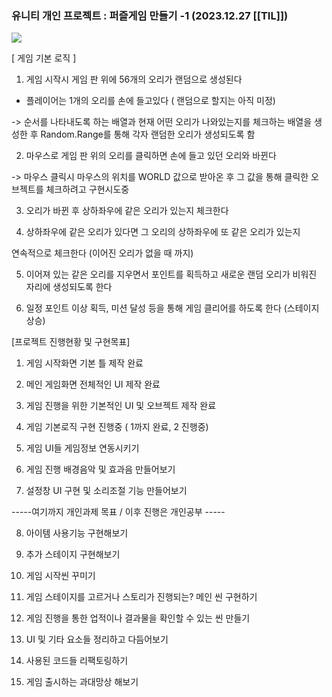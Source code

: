 ### 유니티 개인 프로젝트 : 퍼즐게임 만들기 -1 (2023.12.27 [[TIL]])

[![](https://blogger.googleusercontent.com/img/a/AVvXsEhA8xK5o6YqyZKh2s0HcdzZOwnr_xGgZo3a6ygEW4fIiRDl9AW9BhMvp3mIsSEnkY8snH10Sk15nn0ABsXiuqBqVnkDexc7072ehjcRq3zz0W1K9H4zFeaAaJB2bBI9hy6RuI8Iwh4vbSQgQ1ZEVDrHypwNqtFiRtdE-v_YuX1TrqbFc5rZPVh9yWZhwPiy)](https://www.blogger.com/blog/post/edit/3583706664799492072/7108150605055414028#)

  
  

[ 게임 기본 로직 ]

  

1. 게임 시작시 게임 판 위에 56개의 오리가 랜덤으로 생성된다

+ 플레이어는 1개의 오리를 손에 들고있다 ( 랜덤으로 할지는 아직 미정)

-> 순서를 나타내도록 하는 배열과 현재 어떤 오리가 나와있는지를 체크하는 배열을 생성한 후 Random.Range를 통해 각자 랜덤한 오리가 생성되도록 함

  

2. 마우스로 게임 판 위의 오리를 클릭하면 손에 들고 있던 오리와 바뀐다

-> 마우스 클릭시 마우스의 위치를 WORLD 값으로 받아온 후 그 값을 통해 클릭한 오브젝트를 체크하려고 구현시도중

  

3. 오리가 바뀐 후 상하좌우에 같은 오리가 있는지 체크한다

4. 상하좌우에 같은 오리가 있다면 그 오리의 상하좌우에 또 같은 오리가 있는지

연속적으로 체크한다 (이어진 오리가 없을 때 까지)

5. 이어져 있는 같은 오리를 지우면서 포인트를 획득하고 새로운 랜덤 오리가 비워진 자리에 생성되도록 한다

6. 일정 포인트 이상 획득, 미션 달성 등을 통해 게임 클리어를 하도록 한다 (스테이지 상승)

  

[프로젝트 진행현황 및 구현목표]

1. 게임 시작화면 기본 틀 제작 완료

2. 메인 게임화면 전체적인 UI 제작 완료

3. 게임 진행을 위한 기본적인 UI 및 오브젝트 제작 완료

4. 게임 기본로직 구현 진행중 ( 1까지 완료, 2 진행중)

5. 게임 UI들 게임정보 연동시키기

6. 게임 진행 배경음악 및 효과음 만들어보기

7. 설정창 UI 구현 및 소리조절 기능 만들어보기

-----여기까지 개인과제 목표 / 이후 진행은 개인공부 -----

8. 아이템 사용기능 구현해보기

9. 추가 스테이지 구현해보기

10. 게임 시작씬 꾸미기

11. 게임 스테이지를 고르거나 스토리가 진행되는? 메인 씬 구현하기

12. 게임 진행을 통한 업적이나 결과물을 확인할 수 있는 씬 만들기

13. UI 및 기타 요소들 정리하고 다듬어보기

14. 사용된 코드들 리팩토링하기

15. 게임 출시하는 과대망상 해보기

